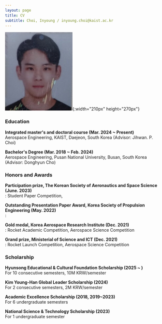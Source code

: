 ```yaml
---
layout: page
title: CV
subtitle: Choi, Inyoung / inyoung.choi@kaist.ac.kr
---
```


![Choi, Inyoung](/assets/img/최인영.jpg){:width="210px" height="270px"}


### Education

**Integrated master's and doctoral course (Mar. 2024 ~ Present)**<br>
Aerospace Engineering, KAIST, Daejeon, South Korea (Advisor: Jihwan. P. Choi)<br>

**Bachelor's Degree (Mar. 2018 ~ Feb. 2024)**<br>
Aerospace Engineering, Pusan National University, Busan, South Korea (Advisor: Donghyun Cho)


### Honors and Awards
**Participation prize, The Korean Society of Aeronautics and Space Science (June. 2023)**<br>
: Student Paper Competition, 

**Outstanding Presentation Paper Award, Korea Society of Propulsion Engineering (May. 2022)**<br>
: 

**Gold medal, Korea Aerospace Research Institute (Dec. 2021)**<br>
: Rocket Academic Competition, Aerospace Science Competition

**Grand prize, Ministerial of Science and ICT (Dec. 2021)**<br>
: Rocket Launch Competition, Aerospace Science Competition
  

### Scholarship
**Hyunsong Educational & Cultural Foundation Scholarship (2025 ~ )**<br>
For 10 consecutive semesters, 10M KRW/semester

**Kim Young-Han Global Leader Scholarship (2024)**<br>
For 2 consecutive semesters, 2M KRW/semester

**Academic Excellence Scholarship (2018, 2019~2023)**<br>
For 6 undergraduate semesters

**National Science & Technology Scholarship (2023)**<br>
For 1 undergraduate semester


